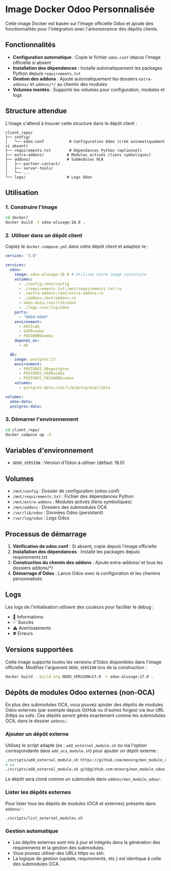 # Image Docker Odoo Personnalisée

Cette image Docker est basée sur l'image officielle Odoo et ajoute des fonctionnalités pour l'intégration avec l'arborescence des dépôts clients.

## Fonctionnalités

- **Configuration automatique** : Copie le fichier `odoo.conf` depuis l'image officielle si absent
- **Installation des dépendances** : Installe automatiquement les packages Python depuis `requirements.txt`
- **Gestion des addons** : Ajoute automatiquement les dossiers `extra-addons/` et `addons/*/` au chemin des modules
- **Volumes montés** : Supporte les volumes pour configuration, modules et logs

## Structure attendue

L'image s'attend à trouver cette structure dans le dépôt client :

```
client_repo/
├── config/
│   └── odoo.conf           # Configuration Odoo (créé automatiquement si absent)
├── requirements.txt        # Dépendances Python (optionnel)
├── extra-addons/          # Modules activés (liens symboliques)
├── addons/                # Submodules OCA
│   ├── partner-contact/
│   ├── server-tools/
│   └── ...
└── logs/                  # Logs Odoo
```

## Utilisation

### 1. Construire l'image

```bash
cd docker/
docker build -t odoo-alusage:18.0 .
```

### 2. Utiliser dans un dépôt client

Copiez le `docker-compose.yml` dans votre dépôt client et adaptez-le :

```yaml
version: "3.8"

services:
  odoo:
    image: odoo-alusage:18.0 # Utilisez votre image construite
    volumes:
      - ./config:/mnt/config
      - ./requirements.txt:/mnt/requirements.txt:ro
      - ./extra-addons:/mnt/extra-addons:ro
      - ./addons:/mnt/addons:ro
      - odoo-data:/var/lib/odoo
      - ./logs:/var/log/odoo
    ports:
      - "8069:8069"
    environment:
      - HOST=db
      - USER=odoo
      - PASSWORD=odoo
    depends_on:
      - db

  db:
    image: postgres:13
    environment:
      - POSTGRES_DB=postgres
      - POSTGRES_USER=odoo
      - POSTGRES_PASSWORD=odoo
    volumes:
      - postgres-data:/var/lib/postgresql/data

volumes:
  odoo-data:
  postgres-data:
```

### 3. Démarrer l'environnement

```bash
cd client_repo/
docker compose up -d
```

## Variables d'environnement

- `ODOO_VERSION` : Version d'Odoo à utiliser (défaut: 18.0)

## Volumes

- `/mnt/config` : Dossier de configuration (odoo.conf)
- `/mnt/requirements.txt` : Fichier des dépendances Python
- `/mnt/extra-addons` : Modules activés (liens symboliques)
- `/mnt/addons` : Dossiers des submodules OCA
- `/var/lib/odoo` : Données Odoo (persistent)
- `/var/log/odoo` : Logs Odoo

## Processus de démarrage

1. **Vérification de odoo.conf** : Si absent, copie depuis l'image officielle
2. **Installation des dépendances** : Installe les packages depuis requirements.txt
3. **Construction du chemin des addons** : Ajoute extra-addons/ et tous les dossiers addons/\*/
4. **Démarrage d'Odoo** : Lance Odoo avec la configuration et les chemins personnalisés

## Logs

Les logs de l'initialisation utilisent des couleurs pour faciliter le debug :

- 🔵 Informations
- ✅ Succès
- ⚠️ Avertissements
- ❌ Erreurs

## Versions supportées

Cette image supporte toutes les versions d'Odoo disponibles dans l'image officielle. Modifiez l'argument `ODOO_VERSION` lors de la construction :

```bash
docker build --build-arg ODOO_VERSION=17.0 -t odoo-alusage:17.0 .
```

## Dépôts de modules Odoo externes (non-OCA)

En plus des submodules OCA, vous pouvez ajouter des dépôts de modules Odoo externes (par exemple depuis GitHub ou d'autres forges) via leur URL (https ou ssh). Ces dépôts seront gérés exactement comme les submodules OCA, dans le dossier `addons/`.

### Ajouter un dépôt externe

Utilisez le script adapté (ex : `add_external_module.sh` ou via l'option correspondante dans `add_oca_module.sh`) pour ajouter un dépôt externe :

```bash
./scripts/add_external_module.sh https://github.com/monorg/mon_module_odoo.git
# ou
./scripts/add_external_module.sh git@github.com:monorg/mon_module_odoo.git
```

Le dépôt sera cloné comme un submodule dans `addons/mon_module_odoo/`.

### Lister les dépôts externes

Pour lister tous les dépôts de modules (OCA et externes) présents dans `addons/` :

```bash
./scripts/list_external_modules.sh
```

### Gestion automatique

- Les dépôts externes sont mis à jour et intégrés dans la génération des requirements et la gestion des submodules.
- Vous pouvez utiliser des URLs https ou ssh.
- La logique de gestion (update, requirements, etc.) est identique à celle des submodules OCA.
